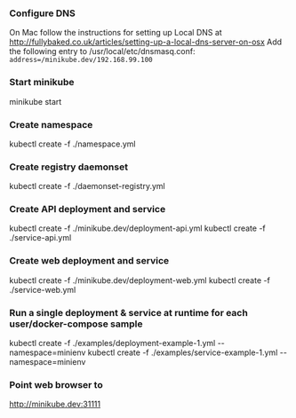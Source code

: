 ### Configure DNS
On Mac follow the instructions for setting up Local DNS at  http://fullybaked.co.uk/articles/setting-up-a-local-dns-server-on-osx
Add the following entry to /usr/local/etc/dnsmasq.conf:
`address=/minikube.dev/192.168.99.100`

### Start minikube
minikube start

### Create namespace
kubectl create -f ./namespace.yml

### Create registry daemonset
kubectl create -f ./daemonset-registry.yml

### Create API deployment and service
kubectl create -f ./minikube.dev/deployment-api.yml
kubectl create -f ./service-api.yml

### Create web deployment and service
kubectl create -f ./minikube.dev/deployment-web.yml
kubectl create -f ./service-web.yml

### Run a single deployment & service at runtime for each user/docker-compose sample
kubectl create -f ./examples/deployment-example-1.yml --namespace=minienv
kubectl create -f ./examples/service-example-1.yml --namespace=minienv

### Point web browser to
http://minikube.dev:31111
